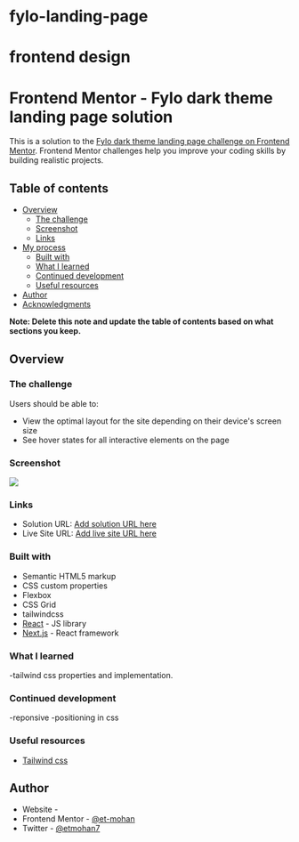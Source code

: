 # fylo-landing-page
frontend design 
=======

# Frontend Mentor - Fylo dark theme landing page solution

This is a solution to the [Fylo dark theme landing page challenge on Frontend Mentor](https://www.frontendmentor.io/challenges/fylo-dark-theme-landing-page-5ca5f2d21e82137ec91a50fd). Frontend Mentor challenges help you improve your coding skills by building realistic projects. 

## Table of contents

- [Overview](#overview)
  - [The challenge](#the-challenge)
  - [Screenshot](#screenshot)
  - [Links](#links)
- [My process](#my-process)
  - [Built with](#built-with)
  - [What I learned](#what-i-learned)
  - [Continued development](#continued-development)
  - [Useful resources](#useful-resources)
- [Author](#author)
- [Acknowledgments](#acknowledgments)

**Note: Delete this note and update the table of contents based on what sections you keep.**

## Overview

### The challenge

Users should be able to:

- View the optimal layout for the site depending on their device's screen size
- See hover states for all interactive elements on the page

### Screenshot

![](./screenshot.jpg)

### Links

- Solution URL: [Add solution URL here](https://github.com/et-mohan/fylo-landing-page/)
- Live Site URL: [Add live site URL here](https://fylo-landing-page-t5ml.onrender.com/)


### Built with

- Semantic HTML5 markup
- CSS custom properties
- Flexbox
- CSS Grid
- tailwindcss
- [React](https://reactjs.org/) - JS library
- [Next.js](https://nextjs.org/) - React framework

### What I learned

-tailwind css properties and implementation.

### Continued development

-reponsive
-positioning in css

### Useful resources

- [Tailwind css](https://tailwindcss.com/docs/) 

## Author

- Website - []()
- Frontend Mentor - [@et-mohan](https://www.frontendmentor.io/profile/et-mohan)
- Twitter - [@etmohan7](https://x.com/etmohan7/)




